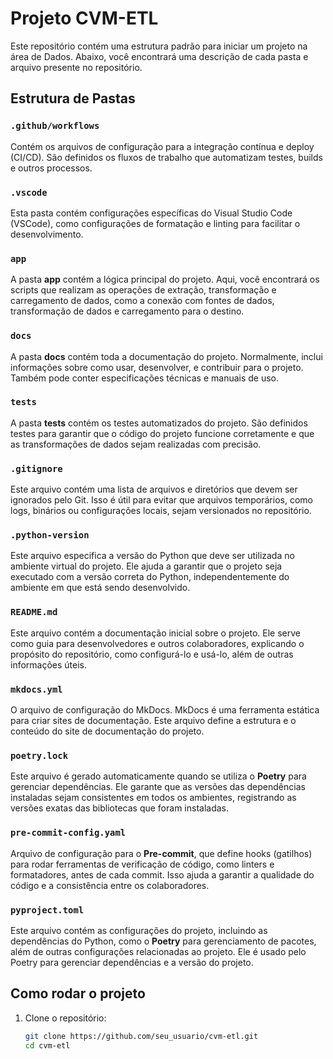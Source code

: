 # Projeto CVM-ETL

Este repositório contém uma estrutura padrão para iniciar um projeto na área de Dados. Abaixo, você encontrará uma descrição de cada pasta e arquivo presente no repositório.

## Estrutura de Pastas

### `.github/workflows`
Contém os arquivos de configuração para a integração contínua e deploy (CI/CD). São definidos os fluxos de trabalho que automatizam testes, builds e outros processos.

### `.vscode`
Esta pasta contém configurações específicas do Visual Studio Code (VSCode), como configurações de formatação e linting para facilitar o desenvolvimento.

### `app`
A pasta **app** contém a lógica principal do projeto. Aqui, você encontrará os scripts que realizam as operações de extração, transformação e carregamento de dados, como a conexão com fontes de dados, transformação de dados e carregamento para o destino.

### `docs`
A pasta **docs** contém toda a documentação do projeto. Normalmente, inclui informações sobre como usar, desenvolver, e contribuir para o projeto. Também pode conter especificações técnicas e manuais de uso.

### `tests`
A pasta **tests** contém os testes automatizados do projeto. São definidos testes para garantir que o código do projeto funcione corretamente e que as transformações de dados sejam realizadas com precisão.

### `.gitignore`
Este arquivo contém uma lista de arquivos e diretórios que devem ser ignorados pelo Git. Isso é útil para evitar que arquivos temporários, como logs, binários ou configurações locais, sejam versionados no repositório.

### `.python-version`
Este arquivo especifica a versão do Python que deve ser utilizada no ambiente virtual do projeto. Ele ajuda a garantir que o projeto seja executado com a versão correta do Python, independentemente do ambiente em que está sendo desenvolvido.

### `README.md`
Este arquivo contém a documentação inicial sobre o projeto. Ele serve como guia para desenvolvedores e outros colaboradores, explicando o propósito do repositório, como configurá-lo e usá-lo, além de outras informações úteis.

### `mkdocs.yml`
O arquivo de configuração do MkDocs. MkDocs é uma ferramenta estática para criar sites de documentação. Este arquivo define a estrutura e o conteúdo do site de documentação do projeto.

### `poetry.lock`
Este arquivo é gerado automaticamente quando se utiliza o **Poetry** para gerenciar dependências. Ele garante que as versões das dependências instaladas sejam consistentes em todos os ambientes, registrando as versões exatas das bibliotecas que foram instaladas.

### `pre-commit-config.yaml`
Arquivo de configuração para o **Pre-commit**, que define hooks (gatilhos) para rodar ferramentas de verificação de código, como linters e formatadores, antes de cada commit. Isso ajuda a garantir a qualidade do código e a consistência entre os colaboradores.

### `pyproject.toml`
Este arquivo contém as configurações do projeto, incluindo as dependências do Python, como o **Poetry** para gerenciamento de pacotes, além de outras configurações relacionadas ao projeto. Ele é usado pelo Poetry para gerenciar dependências e a versão do projeto.

## Como rodar o projeto

1. Clone o repositório:
   ```bash
   git clone https://github.com/seu_usuario/cvm-etl.git
   cd cvm-etl
